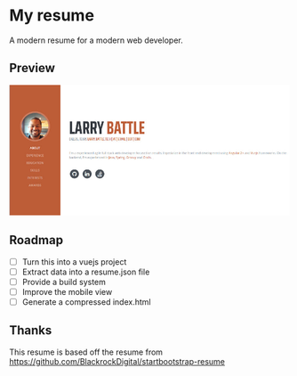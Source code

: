 # My resume
A modern resume for a modern web developer.

## Preview
[![Preview Image](preview.jpg)](https://larrybattle.github.io/resume/)

## Roadmap
- [ ] Turn this into a vuejs project
- [ ] Extract data into a resume.json file
- [ ] Provide a build system
- [ ] Improve the mobile view
- [ ] Generate a compressed index.html

## Thanks
This resume is based off the resume from https://github.com/BlackrockDigital/startbootstrap-resume
